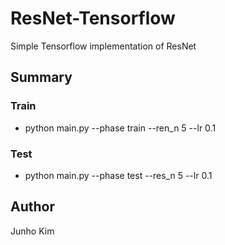 # ResNet-Tensorflow
Simple Tensorflow implementation of ResNet

## Summary
### Train
* python main.py --phase train --ren_n 5 --lr 0.1

### Test
* python main.py --phase test --res_n 5 --lr 0.1

## Author
Junho Kim
